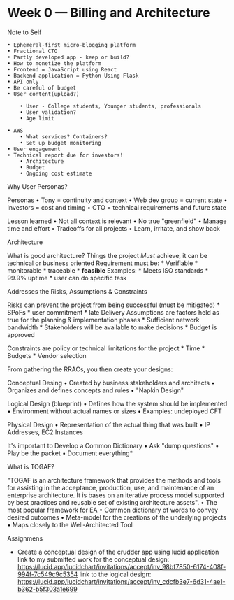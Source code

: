 
# Week 0 — Billing and Architecture

Note to Self

	• Ephemeral-first micro-blogging platform
	• Fractional CTO
	• Partly developed app - keep or build?
	• How to monetize the platform
	• Frontend = JavaScript using React
	• Backend application = Python Using Flask
	• API only
	• Be careful of budget
	• User content(upload?)

		• User - College students, Younger students, professionals
		• User validation?
		• Age limit
		
	• AWS
		• What services? Containers?
		• Set up budget monitoring
	• User engagement
	• Technical report due for investors!
		• Architecture
		• Budget
		• Ongoing cost estimate

Why User Personas?

Personas
	• Tony = continuity and context
	• Web dev group = current state
	• Investors = cost and timing 
	• CTO = technical requirements and future state
  
 
 Lesson learned
	• Not all context is relevant
	• No true "greenfield"
	• Manage time and effort
	• Tradeoffs for all projects
	• Learn, irritate, and show back
  
 
 Architecture

What is good architecture?
	Things the project *Must* achieve, it can be technical or business oriented
	Requirement must be:
	   * Verifiable
	   * monitorable
	   * traceable
	   * **feasible**
	Examples:
	   * Meets ISO standards
	   * 99.9% uptime
	   * user can do specific task
	

Addresses the Risks, Assumptions & Constraints

 Risks can prevent the project from being successful (must be mitigated)
     * SPoFs
     * user commitment 
     * late Delivery
  Assumptions are factors held as true for the planning & implementation phases
      * Sufficient network bandwidth
      * Stakeholders will be available to make decisions
       * Budget is approved

Constraints are policy or technical limitations for the project
       * Time
       * Budgets
       * Vendor selection

From gathering the RRACs, you then create your designs:

Conceptual Desing
	• Created by business stakeholders and architects
	• Organizes and defines concepts and rules
	• "Napkin Design"
	
Logical Design (blueprint)
	• Defines how the system should be implemented
	• Environment without actual names or sizes
	• Examples: undeployed CFT
	
Physical Design
	• Representation of the actual thing that was built
	• IP Addresses, EC2 Instances

It's important to Develop a Common Dictionary
	• Ask "dump questions"
	• Play be the packet
	• Document everything*

What is TOGAF?

"TOGAF is an architecture framework that provides the methods and tools for assisting in the acceptance, production, use, and maintenance of an enterprise architecture. It is bases on an iterative process model supported by best practices and reusable set of existing architecture assets".
	• The most popular framework for EA
	• Common dictionary of words to convey desired outcomes
	• Meta-model for the creations of the underlying projects
	• Maps closely to the Well-Architected Tool

Assignmens
* Create a conceptual design of the crudder app using lucid application
 link to my submitted work for the conceptual design:  https://lucid.app/lucidchart/invitations/accept/inv_98bf7850-6174-408f-994f-7c549c9c5354
 link to the logical design: https://lucid.app/lucidchart/invitations/accept/inv_cdcfb3e7-6d31-4ae1-b362-b5f303a1e699
